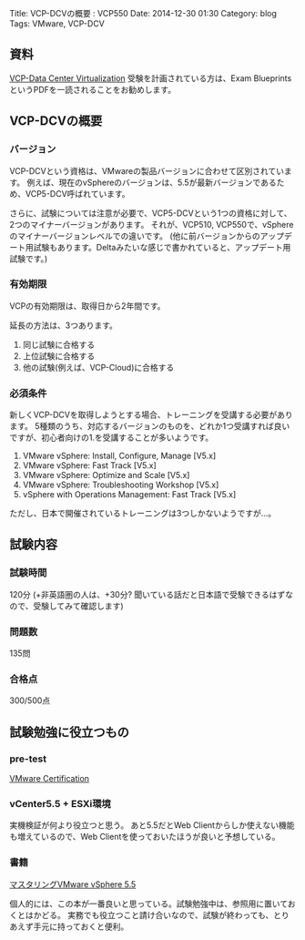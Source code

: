 Title: VCP-DCVの概要 : VCP550
Date: 2014-12-30 01:30
Category: blog
Tags: VMware, VCP-DCV

## 資料
[VCP-Data Center Virtualization](https://mylearn.vmware.com/mgrReg/plan.cfm?plan=12457)
受験を計画されている方は、Exam Blueprints というPDFを一読されることをお勧めします。

## VCP-DCVの概要
### バージョン
VCP-DCVという資格は、VMwareの製品バージョンに合わせて区別されています。
例えば、現在のvSphereのバージョンは、5.5が最新バージョンであるため、VCP5-DCV呼ばれています。

さらに、試験については注意が必要で、VCP5-DCVという1つの資格に対して、2つのマイナーバージョンがあります。
それが、VCP510, VCP550で、vSphereのマイナーバージョンレベルでの違いです。
(他に前バージョンからのアップデート用試験もあります。Deltaみたいな感じで書かれていると、アップデート用試験です。)

### 有効期限
VCPの有効期限は、取得日から2年間です。

延長の方法は、3つあります。
1. 同じ試験に合格する
2. 上位試験に合格する
3. 他の試験(例えば、VCP-Cloud)に合格する

### 必須条件
新しくVCP-DCVを取得しようとする場合、トレーニングを受講する必要があります。
5種類のうち、対応するバージョンのものを、どれか1つ受講すれば良いですが、初心者向けの1.を受講することが多いようです。

1. VMware vSphere: Install, Configure, Manage [V5.x]
2. VMware vSphere: Fast Track [V5.x]
3. VMware vSphere: Optimize and Scale [V5.x]
4. VMware vSphere: Troubleshooting Workshop [V5.x]
5. vSphere with Operations Management: Fast Track [V5.x]

ただし、日本で開催されているトレーニングは3つしかないようですが...。

## 試験内容
### 試験時間
120分
(+非英語圏の人は、+30分? 聞いている話だと日本語で受験できるはずなので、受験してみて確認します)
### 問題数
135問
### 合格点
300/500点

## 試験勉強に役立つもの
### pre-test
[VMware Certification](http://mylearn.vmware.com/mgrSurvey/assessLogin.cfm?item=24908&refer=0&p=0&ui=www_cert)

### vCenter5.5 + ESXi環境
実機検証が何より役立つと思う。
あと5.5だとWeb Clientからしか使えない機能も増えているので、Web Clientを使っておいたほうが良いと予想している。

### 書籍
[マスタリングVMware vSphere 5.5](http://www.amazon.co.jp/gp/product/4798136808?adid=0GAHXG5HH7D1X9B0CH58&camp=1027&creative=7407&creativeASIN=4798136808&linkCode=as4&tag=test045d2-22)

個人的には、この本が一番良いと思っている。試験勉強中は、参照用に置いておくとはかどる。
実務でも役立つこと請け合いなので、試験が終わっても、とりあえず手元に持っておくと便利。
